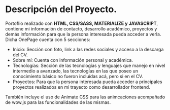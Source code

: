 # Descripción del Proyecto.

Portoflio realizado con **HTML, CSS/SASS, MATERIALIZE y JAVASCRIPT**, contiene mi información de contacto, desarrollo académico, proyectos y demás información para que la persona interesada pueda acceder a verla. Dicha OnePage cuenta con 5 secciones:

- Inicio: Sección con foto, link a las redes sociales y acceso a la descarga del CV.
- Sobre mí: Cuenta con información personal y académica.
- Tecnologías: Sección de las tecnologías y lenguajes que manejo en nivel intermedio a avanzado, las tecnologías en las que poseo un conocimiento básico no fueron incluídas acá, pero si en el CV.
- Proyectos: Para que la persona interesada pueda acceder a principales proyectos realizados en mi trayecto como desarrollador frontend.

También incluye el uso de Animate CSS para las animcaciones acompañado de wow.js para las funcionalidades de las mismas.
